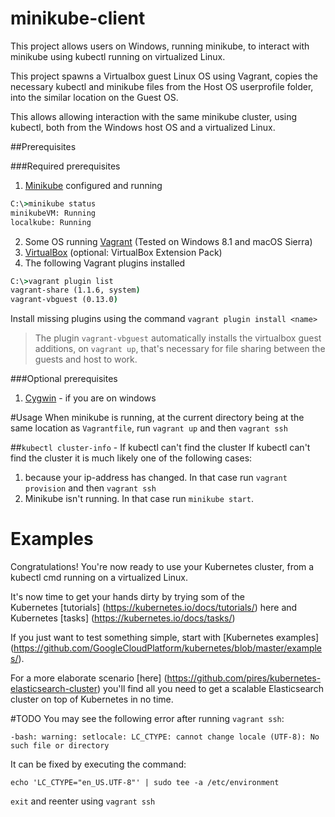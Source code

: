 # minikube-client

This project  allows users on Windows, running minikube, to
interact with minikube using kubectl running on virtualized Linux.

This project spawns a Virtualbox guest Linux OS using Vagrant, copies the necessary kubectl and minikube files from the
Host OS userprofile folder, into the similar location on the Guest OS.

This allows allowing interaction with the same minikube cluster, using kubectl, both from the Windows host OS and a virtualized Linux.

##Prerequisites

###Required prerequisites
1. [Minikube](https://github.com/kubernetes/minikube) configured and running
```cmd 
C:\>minikube status
minikubeVM: Running
localkube: Running
```
2. Some OS running [Vagrant](https://www.vagrantup.com/) (Tested on Windows 8.1 and macOS Sierra)
3. [VirtualBox](https://www.virtualbox.org/) (optional: VirtualBox Extension Pack)
4. The following Vagrant plugins installed
```cmd
C:\>vagrant plugin list
vagrant-share (1.1.6, system)
vagrant-vbguest (0.13.0)
```

Install missing plugins using the command `vagrant plugin install <name>` 

> The plugin `vagrant-vbguest` automatically installs the virtualbox guest additions, on `vagrant up`, that's necessary
for file sharing between the guests and host to work.

###Optional prerequisites
1. [Cygwin](https://www.cygwin.com/) - if you are on windows

#Usage
When minikube is running, at the current directory being at the same location as `Vagrantfile`, run `vagrant up` and then `vagrant ssh`

##`kubectl cluster-info` - If kubectl can't find the cluster
If kubectl can't find the cluster it is much likely one of the following cases:

1. because your ip-address has changed. In that case run `vagrant provision` and then `vagrant ssh`
2. Minikube isn't running. In that case run `minikube start`.

# Examples

Congratulations! You're now ready to use your Kubernetes cluster, from a kubectl cmd running on a virtualized Linux.

It's now time to get your hands dirty by trying som of the  
Kubernetes [tutorials] (https://kubernetes.io/docs/tutorials/) here 
and Kubernetes [tasks] (https://kubernetes.io/docs/tasks/)

If you just want to test something simple, start with [Kubernetes examples]
(https://github.com/GoogleCloudPlatform/kubernetes/blob/master/examples/).

For a more elaborate scenario [here]
(https://github.com/pires/kubernetes-elasticsearch-cluster) you'll find all
you need to get a scalable Elasticsearch cluster on top of Kubernetes in no
time.

#TODO
You may see the following error after running `vagrant ssh`:

```-bash: warning: setlocale: LC_CTYPE: cannot change locale (UTF-8): No such file or directory```
                      
It can be fixed by executing the command:

```echo 'LC_CTYPE="en_US.UTF-8"' | sudo tee -a /etc/environment ```

`exit` and reenter using `vagrant ssh`







